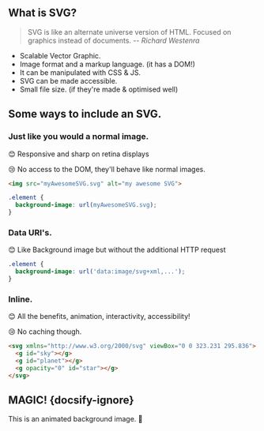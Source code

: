 ## What is SVG?

> SVG is like an alternate universe version of HTML. Focused on graphics instead of documents.
> -- <cite>Richard Westenra</cite>

- Scalable Vector Graphic.
- Image format and a markup language. (it has a DOM!)
- It can be manipulated with CSS & JS.
- SVG can be made accessible.
- Small file size. (if they're made & optimised well)

## Some ways to include an SVG.

### Just like you would a normal image.

😊 Responsive and sharp on retina displays

😢 No access to the DOM, they'll behave like normal images.

```HTML
<img src="myAwesomeSVG.svg" alt="my awesome SVG">
```

```css
.element {
  background-image: url(myAwesomeSVG.svg);
}
```

### Data URI's.

😊 Like Background image but without the additional HTTP request

```css
.element {
  background-image: url('data:image/svg+xml,...');
}
```

### Inline.

😊 All the benefits, animation, interactivity, accessibility!

😢 No caching though.

```HTML
<svg xmlns="http://www.w3.org/2000/svg" viewBox="0 0 323.231 295.836">
  <g id="sky"></g>
  <g id="planet"></g>
  <g opacity="0" id="star"></g>
</svg>
```

## MAGIC! {docsify-ignore}

This is an animated background image. 🤯

<div class="magic"></div>

